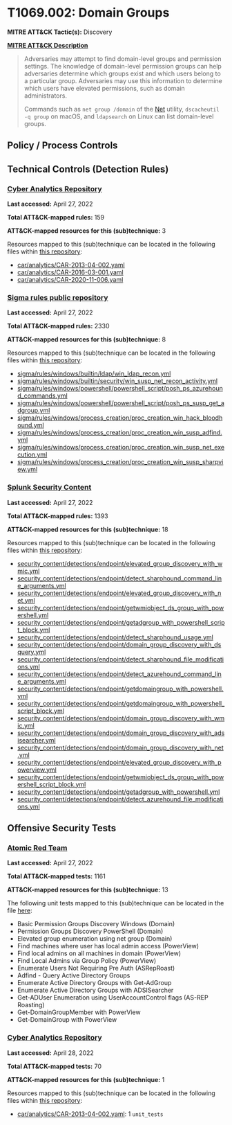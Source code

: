 # T1069.002: Domain Groups
**MITRE ATT&CK Tactic(s):** Discovery

**[MITRE ATT&CK Description](https://attack.mitre.org/techniques/T1069/002)**
<blockquote>Adversaries may attempt to find domain-level groups and permission settings. The knowledge of domain-level permission groups can help adversaries determine which groups exist and which users belong to a particular group. Adversaries may use this information to determine which users have elevated permissions, such as domain administrators.

Commands such as <code>net group /domain</code> of the [Net](https://attack.mitre.org/software/S0039) utility,  <code>dscacheutil -q group</code> on macOS, and <code>ldapsearch</code> on Linux can list domain-level groups.</blockquote>

## Policy / Process Controls
## Technical Controls (Detection Rules)
### [Cyber Analytics Repository](https://car.mitre.org)
**Last accessed:** April 27, 2022

**Total ATT&CK-mapped rules:** 159

**ATT&CK-mapped resources for this (sub)technique:** 3

Resources mapped to this (sub)technique can be located in the following files within [this repository](https://github.com/mitre-attack/car/blob/master/analytics):

* [car/analytics/CAR-2013-04-002.yaml](https://github.com/mitre-attack/car/blob/master/analytics/CAR-2013-04-002.yaml)
* [car/analytics/CAR-2016-03-001.yaml](https://github.com/mitre-attack/car/blob/master/analytics/CAR-2016-03-001.yaml)
* [car/analytics/CAR-2020-11-006.yaml](https://github.com/mitre-attack/car/blob/master/analytics/CAR-2020-11-006.yaml)

### [Sigma rules public repository](https://github.com/SigmaHQ/sigma)
**Last accessed:** April 27, 2022

**Total ATT&CK-mapped rules:** 2330

**ATT&CK-mapped resources for this (sub)technique:** 8

Resources mapped to this (sub)technique can be located in the following files within [this repository](https://github.com/SigmaHQ/sigma/tree/master/rules):

* [sigma/rules/windows/builtin/ldap/win_ldap_recon.yml](https://github.com/SigmaHQ/sigma/blob/master/rules/windows/builtin/ldap/win_ldap_recon.yml)
* [sigma/rules/windows/builtin/security/win_susp_net_recon_activity.yml](https://github.com/SigmaHQ/sigma/blob/master/rules/windows/builtin/security/win_susp_net_recon_activity.yml)
* [sigma/rules/windows/powershell/powershell_script/posh_ps_azurehound_commands.yml](https://github.com/SigmaHQ/sigma/blob/master/rules/windows/powershell/powershell_script/posh_ps_azurehound_commands.yml)
* [sigma/rules/windows/powershell/powershell_script/posh_ps_susp_get_adgroup.yml](https://github.com/SigmaHQ/sigma/blob/master/rules/windows/powershell/powershell_script/posh_ps_susp_get_adgroup.yml)
* [sigma/rules/windows/process_creation/proc_creation_win_hack_bloodhound.yml](https://github.com/SigmaHQ/sigma/blob/master/rules/windows/process_creation/proc_creation_win_hack_bloodhound.yml)
* [sigma/rules/windows/process_creation/proc_creation_win_susp_adfind.yml](https://github.com/SigmaHQ/sigma/blob/master/rules/windows/process_creation/proc_creation_win_susp_adfind.yml)
* [sigma/rules/windows/process_creation/proc_creation_win_susp_net_execution.yml](https://github.com/SigmaHQ/sigma/blob/master/rules/windows/process_creation/proc_creation_win_susp_net_execution.yml)
* [sigma/rules/windows/process_creation/proc_creation_win_susp_sharpview.yml](https://github.com/SigmaHQ/sigma/blob/master/rules/windows/process_creation/proc_creation_win_susp_sharpview.yml)

### [Splunk Security Content](https://github.com/splunk/security_content)
**Last accessed:** April 27, 2022

**Total ATT&CK-mapped rules:** 1393

**ATT&CK-mapped resources for this (sub)technique:** 18

Resources mapped to this (sub)technique can be located in the following files within [this repository](https://github.com/splunk/security_content/tree/develop/detections):

* [security_content/detections/endpoint/elevated_group_discovery_with_wmic.yml](https://github.com/splunk/security_content/blob/develop/detections/endpoint/elevated_group_discovery_with_wmic.yml)
* [security_content/detections/endpoint/detect_sharphound_command_line_arguments.yml](https://github.com/splunk/security_content/blob/develop/detections/endpoint/detect_sharphound_command_line_arguments.yml)
* [security_content/detections/endpoint/elevated_group_discovery_with_net.yml](https://github.com/splunk/security_content/blob/develop/detections/endpoint/elevated_group_discovery_with_net.yml)
* [security_content/detections/endpoint/getwmiobject_ds_group_with_powershell.yml](https://github.com/splunk/security_content/blob/develop/detections/endpoint/getwmiobject_ds_group_with_powershell.yml)
* [security_content/detections/endpoint/getadgroup_with_powershell_script_block.yml](https://github.com/splunk/security_content/blob/develop/detections/endpoint/getadgroup_with_powershell_script_block.yml)
* [security_content/detections/endpoint/detect_sharphound_usage.yml](https://github.com/splunk/security_content/blob/develop/detections/endpoint/detect_sharphound_usage.yml)
* [security_content/detections/endpoint/domain_group_discovery_with_dsquery.yml](https://github.com/splunk/security_content/blob/develop/detections/endpoint/domain_group_discovery_with_dsquery.yml)
* [security_content/detections/endpoint/detect_sharphound_file_modifications.yml](https://github.com/splunk/security_content/blob/develop/detections/endpoint/detect_sharphound_file_modifications.yml)
* [security_content/detections/endpoint/detect_azurehound_command_line_arguments.yml](https://github.com/splunk/security_content/blob/develop/detections/endpoint/detect_azurehound_command_line_arguments.yml)
* [security_content/detections/endpoint/getdomaingroup_with_powershell.yml](https://github.com/splunk/security_content/blob/develop/detections/endpoint/getdomaingroup_with_powershell.yml)
* [security_content/detections/endpoint/getdomaingroup_with_powershell_script_block.yml](https://github.com/splunk/security_content/blob/develop/detections/endpoint/getdomaingroup_with_powershell_script_block.yml)
* [security_content/detections/endpoint/domain_group_discovery_with_wmic.yml](https://github.com/splunk/security_content/blob/develop/detections/endpoint/domain_group_discovery_with_wmic.yml)
* [security_content/detections/endpoint/domain_group_discovery_with_adsisearcher.yml](https://github.com/splunk/security_content/blob/develop/detections/endpoint/domain_group_discovery_with_adsisearcher.yml)
* [security_content/detections/endpoint/domain_group_discovery_with_net.yml](https://github.com/splunk/security_content/blob/develop/detections/endpoint/domain_group_discovery_with_net.yml)
* [security_content/detections/endpoint/elevated_group_discovery_with_powerview.yml](https://github.com/splunk/security_content/blob/develop/detections/endpoint/elevated_group_discovery_with_powerview.yml)
* [security_content/detections/endpoint/getwmiobject_ds_group_with_powershell_script_block.yml](https://github.com/splunk/security_content/blob/develop/detections/endpoint/getwmiobject_ds_group_with_powershell_script_block.yml)
* [security_content/detections/endpoint/getadgroup_with_powershell.yml](https://github.com/splunk/security_content/blob/develop/detections/endpoint/getadgroup_with_powershell.yml)
* [security_content/detections/endpoint/detect_azurehound_file_modifications.yml](https://github.com/splunk/security_content/blob/develop/detections/endpoint/detect_azurehound_file_modifications.yml)


## Offensive Security Tests
### [Atomic Red Team](https://github.com/redcanaryco/atomic-red-team)
**Last accessed:** April 27, 2022

**Total ATT&CK-mapped tests:** 1161

**ATT&CK-mapped resources for this (sub)technique:** 13

The following unit tests mapped to this (sub)technique can be located in the file [here](https://github.com/redcanaryco/atomic-red-team/tree/master/atomics/T1069.002/T1069.002.yaml):

* Basic Permission Groups Discovery Windows (Domain)
* Permission Groups Discovery PowerShell (Domain)
* Elevated group enumeration using net group (Domain)
* Find machines where user has local admin access (PowerView)
* Find local admins on all machines in domain (PowerView)
* Find Local Admins via Group Policy (PowerView)
* Enumerate Users Not Requiring Pre Auth (ASRepRoast)
* Adfind - Query Active Directory Groups
* Enumerate Active Directory Groups with Get-AdGroup
* Enumerate Active Directory Groups with ADSISearcher
* Get-ADUser Enumeration using UserAccountControl flags (AS-REP Roasting)
* Get-DomainGroupMember with PowerView
* Get-DomainGroup with PowerView

### [Cyber Analytics Repository](https://car.mitre.org)
**Last accessed:** April 28, 2022

**Total ATT&CK-mapped tests:** 70

**ATT&CK-mapped resources for this (sub)technique:** 1

Resources mapped to this (sub)technique can be located in the following files within [this repository](https://github.com/mitre-attack/car/blob/master/analytics):

* [car/analytics/CAR-2013-04-002.yaml](https://github.com/mitre-attack/car/blob/master/analytics/CAR-2013-04-002.yaml): 1 <code>unit_tests</code>

